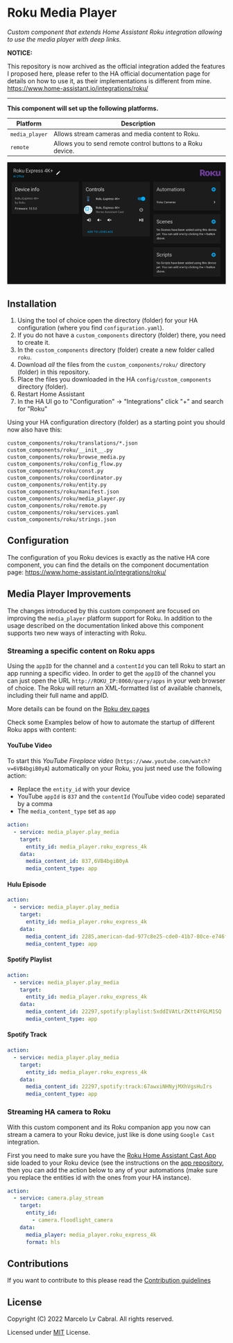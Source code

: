 # Roku Media Player

_Custom component that extends Home Assistant Roku integration allowing to use the media player with deep links._

**NOTICE:**

This repository is now archived as the official integration added the features I proposed here, please refer to the HA official documentation page for details on how to use it, as their implementations is different from mine. https://www.home-assistant.io/integrations/roku/

---

**This component will set up the following platforms.**

Platform | Description
-- | --
`media_player` | Allows stream cameras and media content to Roku.
`remote` | Allows you to send remote control buttons to a Roku device.

![example](example.png)

## Installation

1. Using the tool of choice open the directory (folder) for your HA configuration (where you find `configuration.yaml`).
2. If you do not have a `custom_components` directory (folder) there, you need to create it.
3. In the `custom_components` directory (folder) create a new folder called `roku`.
4. Download _all_ the files from the `custom_components/roku/` directory (folder) in this repository.
5. Place the files you downloaded in the HA `config/custom_components` directory (folder).
6. Restart Home Assistant
7. In the HA UI go to "Configuration" -> "Integrations" click "+" and search for "Roku"

Using your HA configuration directory (folder) as a starting point you should now also have this:

```text
custom_components/roku/translations/*.json
custom_components/roku/__init__.py
custom_components/roku/browse_media.py
custom_components/roku/config_flow.py
custom_components/roku/const.py
custom_components/roku/coordinator.py
custom_components/roku/entity.py
custom_components/roku/manifest.json
custom_components/roku/media_player.py
custom_components/roku/remote.py
custom_components/roku/services.yaml
custom_components/roku/strings.json
```

## Configuration

The configuration of you Roku devices is exactly as the native HA core component, you can find the details on the component documentation page: https://www.home-assistant.io/integrations/roku/

## Media Player Improvements

The changes introduced by this custom component are focused on improving the `media_player` platform support for Roku. In addition to the usage described on the documentation linked above this component supports two new ways of interacting with Roku.

### Streaming a specific content on Roku apps

Using the `appID` for the channel and a `contentId` you can tell Roku to start an app running a specific video. In order to get the `appID` of the channel you can just open the URL `http://ROKU_IP:8060/query/apps` in your web browser of choice. The Roku will return an XML-formatted list of available channels, including their full name and appID.

More details can be found on the [Roku dev pages](https://developer.roku.com/docs/developer-program/debugging/external-control-api.md)

Check some Examples below of how to automate the startup of different Roku apps with content:

#### YouTube Video

To start this _YouTube Fireplace video_ (`https://www.youtube.com/watch?v=6VB4bgiB0yA`) automatically on your Roku, you just need use the following action:

- Replace the `entity_id` with your device
- YouTube `appId` is `837` and the `contentId` (YouTube video code) separated by a comma
- The `media_content_type` set as `app`

```yaml
action:
  - service: media_player.play_media
    target:
      entity_id: media_player.roku_express_4k
    data:
      media_content_id: 837,6VB4bgiB0yA
      media_content_type: app
```

#### Hulu Episode

```yaml
action:
  - service: media_player.play_media
    target:
      entity_id: media_player.roku_express_4k
    data:
      media_content_id: 2285,american-dad-977c8e25-cde0-41b7-80ce-e746f2d2093f
      media_content_type: app
```

#### Spotify Playlist

```yaml
action:
  - service: media_player.play_media
    target:
      entity_id: media_player.roku_express_4k
    data:
      media_content_id: 22297,spotify:playlist:5xddIVAtLrZKtt4YGLM1SQ
      media_content_type: app
```

#### Spotify Track

```yaml
action:
  - service: media_player.play_media
    target:
      entity_id: media_player.roku_express_4k
    data:
      media_content_id: 22297,spotify:track:67awxiNHNyjMXhVgsHuIrs
      media_content_type: app
```

### Streaming HA camera to Roku

With this custom component and its Roku companion app you now can stream a camera to your Roku device, just like is done using `Google Cast` integration.

First you need to make sure you have the [Roku Home Assistant Cast App](https://github.com/lvcabral/ha-roku-cast-app) side loaded to your Roku device (see the instructions on the [app repository]((https://github.com/lvcabral/ha-roku-cast-app)), then you can add the action below to any of your automations (make sure you replace the entities id with the ones from your HA instance).

```yaml
action:
  - service: camera.play_stream
    target:
      entity_id:
        - camera.floodlight_camera
    data:
      media_player: media_player.roku_express_4k
      format: hls
```

## Contributions

If you want to contribute to this please read the [Contribution guidelines](CONTRIBUTING.md)

## License

Copyright (C) 2022 Marcelo Lv Cabral. All rights reserved.

Licensed under [MIT](LICENSE) License.

